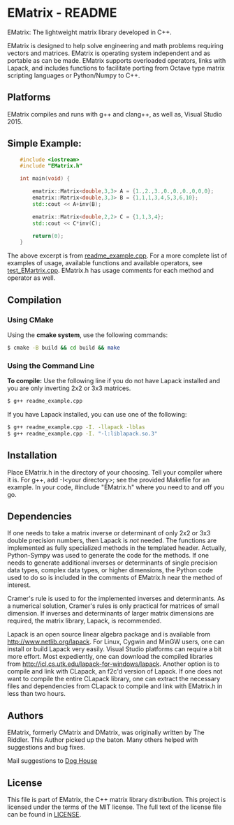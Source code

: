 # EMatrix - README

EMatrix: The lightweight matrix library developed in C++. 

EMatrix is designed to help solve engineering and math problems requiring 
vectors and matrices. EMatrix is operating system independent and as 
portable as can be made.  EMatrix supports overloaded operators, links with 
Lapack, and includes functions to facilitate porting from Octave type matrix 
scripting languages or Python/Numpy to C++.

## Platforms
EMatrix compiles and runs with g++ and clang++, as well as, Visual Studio 2015.

## Simple Example:
```c++
    #include <iostream>
    #include "EMatrix.h"

    int main(void) {

        ematrix::Matrix<double,3,3> A = {1.,2.,3.,0.,0.,0.,0,0,0};
        ematrix::Matrix<double,3,3> B = {1,1,1,3,4,5,3,6,10};
        std::cout << A+inv(B);

        ematrix::Matrix<double,2,2> C = {1,1,3,4};
        std::cout << C*inv(C);

        return(0);
    }
```
The above excerpt is from [readme_example.cpp](readme_example.cpp).  For a 
more complete list of examples of usage, available functions and available 
operators, see [test_EMartrix.cpp](test_EMatrix.cpp). EMatrix.h has usage 
comments for each method and operator as well.


## Compilation
### Using CMake
Using the **cmake system**, use the following commands:
```bash
$ cmake -B build && cd build && make
```

### Using the Command Line
**To compile:** Use the following line if you do not have Lapack
installed and you are only inverting 2x2 or 3x3 matrices.  
```bash
$ g++ readme_example.cpp
```
If you have Lapack installed, you can use one of the following:
```bash
$ g++ readme_example.cpp -I. -llapack -lblas 
$ g++ readme_example.cpp -I. "-l:liblapack.so.3"
```  

## Installation
Place EMatrix.h in the directory of your choosing.  Tell your 
compiler where it is. For g++, add -I\<your directory\>; see the provided 
Makefile for an example. In your code, #include "EMatrix.h" where you need to 
and off you go.

## Dependencies
If one needs to take a matrix inverse or determinant of only 2x2 or 3x3 
double precision numbers, then Lapack is *not* needed.  The functions are 
implemented as fully specialized methods in the templated header.  Actually, 
Python-Sympy was used to generate the code for the methods.  If one needs to 
generate additional inverses or determinants of single precision data types, 
complex data types, or higher dimensions, the Python code used to do so is 
included in the comments of EMatrix.h near the method of interest. 

Cramer's rule is used to for the implemented inverses and determinants.  As a
numerical solution, Cramer's rules is only practical for matrices of small 
dimension.  If inverses and determinants of larger matrix dimensions are 
required, the matrix library, Lapack, is recommended. 

Lapack is an open source linear algebra package and is available 
from http://www.netlib.org/lapack.  For Linux, Cygwin and MinGW users,  one can 
install or build Lapack very easily.  Visual Studio platforms can require a bit 
more effort.  Most expediently, one can download the compiled libraries from
http://icl.cs.utk.edu/lapack-for-windows/lapack. Another option is to compile and 
link with CLapack, an f2c'd version of Lapack.  If one does not want to compile 
the entire CLapack library, one can extract the necessary files and dependencies 
from CLapack to compile and link with EMatrix.h in less than two hours.      

## Authors
EMatrix, formerly CMatrix and DMatrix, was originally written by 
The Riddler.  This Author picked up the baton.  Many others helped with 
suggestions and bug fixes. 

Mail suggestions to [Dog House](mailto:twodogs15@yahoo.com)
 
## License
This file is part of EMatrix, the C++ matrix library distribution.
This project is licensed under the terms of the MIT license. The full text
of the license file can be found in [LICENSE](LICENSE).
